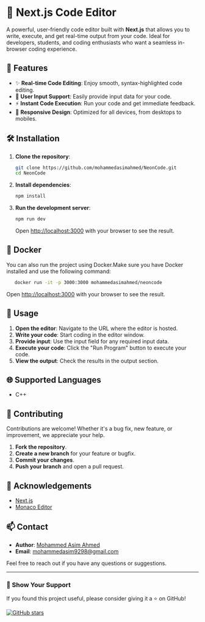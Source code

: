 
# 🚀 Next.js Code Editor

A powerful, user-friendly code editor built with **Next.js** that allows you to write, execute, and get real-time output from your code. Ideal for developers, students, and coding enthusiasts who want a seamless in-browser coding experience.

## 🌟 Features

- ✨ **Real-time Code Editing**: Enjoy smooth, syntax-highlighted code editing.
- 💬 **User Input Support**: Easily provide input data for your code.
- ⚡ **Instant Code Execution**: Run your code and get immediate feedback.
- 📱 **Responsive Design**: Optimized for all devices, from desktops to mobiles.

## 🛠️ Installation

1. **Clone the repository**:
   ```bash
   git clone https://github.com/mohammedasimahmed/NeonCode.git
   cd NeonCode
   ```

2. **Install dependencies**:
   ```bash
   npm install
   ```

3. **Run the development server**:
   ```bash
   npm run dev
   ```
   Open [http://localhost:3000](http://localhost:3000) with your browser to see the result.

## 🐳 Docker

You can also run the project using Docker.Make sure you have Docker installed and use the following command:
```bash
   docker run -it -p 3000:3000 mohammedasimahmed/neoncode
```
Open [http://localhost:3000](http://localhost:3000) with your browser to see the result.

## 📖 Usage

1. **Open the editor**: Navigate to the URL where the editor is hosted.
2. **Write your code**: Start coding in the editor window.
3. **Provide input**: Use the input field for any required input data.
4. **Execute your code**: Click the "Run Program" button to execute your code.
5. **View the output**: Check the results in the output section.

## 🌐 Supported Languages

- C++

## 🤝 Contributing

Contributions are welcome! Whether it's a bug fix, new feature, or improvement, we appreciate your help. 

1. **Fork the repository**.
2. **Create a new branch** for your feature or bugfix.
3. **Commit your changes**.
4. **Push your branch** and open a pull request.

## 🙌 Acknowledgements

- [Next.js](https://nextjs.org/)
- [Monaco Editor](https://microsoft.github.io/monaco-editor/)

## 📫 Contact

- **Author**: [Mohammed Asim Ahmed](https://github.com/mohammedasimahmed)
- **Email**: mohammedasim9298@gmail.com

Feel free to reach out if you have any questions or suggestions.

---

### 🌟 Show Your Support

If you found this project useful, please consider giving it a ⭐ on GitHub!

[![GitHub stars](https://img.shields.io/github/stars/mohammedasimahmed/NeonCode?style=social)](https://github.com/mohammedasimahmed/NeonCode)
